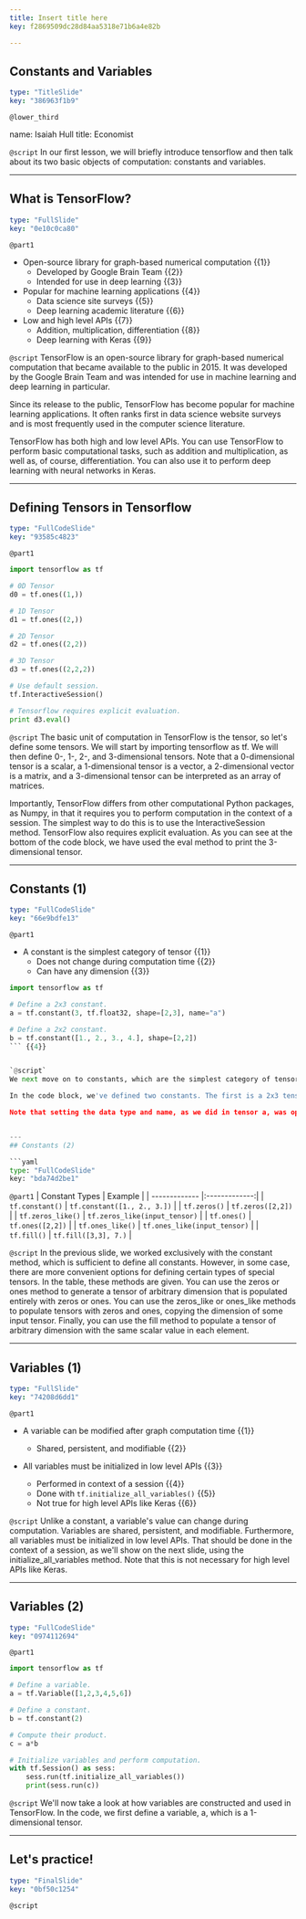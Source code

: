 ```yaml
---
title: Insert title here
key: f2869509dc28d84aa5318e71b6a4e82b

---
```

## Constants and Variables

```yaml
type: "TitleSlide"
key: "386963f1b9"
```

`@lower_third`

name: Isaiah Hull
title: Economist


`@script`
In our first lesson, we will briefly introduce tensorflow and then talk about its two basic objects of computation: constants and variables.


---
## What is TensorFlow?

```yaml
type: "FullSlide"
key: "0e10c0ca80"
```

`@part1`
* Open-source library for graph-based numerical computation {{1}}
  * Developed by Google Brain Team {{2}}
  * Intended for use in deep learning {{3}}
* Popular for machine learning applications {{4}}
  * Data science site surveys {{5}}
  * Deep learning academic literature {{6}} 
* Low and high level APIs {{7}}
  * Addition, multiplication, differentiation {{8}}
  * Deep learning with Keras {{9}}


`@script`
TensorFlow is an open-source library for graph-based numerical computation that became available to the public in 2015. It was developed by the Google Brain Team and was intended for use in machine learning and deep learning in particular.

Since its release to the public, TensorFlow has become popular for machine learning applications. It often ranks first in data science website surveys and is most frequently used in the computer science literature.

TensorFlow has both high and low level APIs. You can use TensorFlow to perform basic computational tasks, such as addition and multiplication, as well as, of course, differentiation. You can also use it to perform deep learning with neural networks in Keras.


---
## Defining Tensors in Tensorflow

```yaml
type: "FullCodeSlide"
key: "93585c4823"
```

`@part1`
```python
import tensorflow as tf

# 0D Tensor
d0 = tf.ones((1,))

# 1D Tensor
d1 = tf.ones((2,))

# 2D Tensor
d2 = tf.ones((2,2))

# 3D Tensor
d3 = tf.ones((2,2,2))

# Use default session.
tf.InteractiveSession()

# Tensorflow requires explicit evaluation.
print d3.eval()
```


`@script`
The basic unit of computation in TensorFlow is the tensor, so let's define some tensors. We will start by importing tensorflow as tf. We will then define 0-, 1-, 2-, and 3-dimensional tensors. Note that a 0-dimensional tensor is a scalar, a 1-dimensional tensor is a vector, a 2-dimensional vector is a matrix, and a 3-dimensional tensor can be interpreted as an array of matrices.

Importantly, TensorFlow differs from other computational Python packages, as Numpy, in that it requires you to perform computation in the context of a session. The simplest way to do this is to use the InteractiveSession method. TensorFlow also requires explicit evaluation. As you can see at the bottom of the code block, we have used the eval method to print the 3-dimensional tensor.


---
## Constants (1)

```yaml
type: "FullCodeSlide"
key: "66e9bdfe13"
```

`@part1`
* A constant is the simplest category of tensor {{1}}
  * Does not change during computation time {{2}}
  * Can have any dimension {{3}}


```python
import tensorflow as tf

# Define a 2x3 constant.
a = tf.constant(3, tf.float32, shape=[2,3], name="a")

# Define a 2x2 constant.
b = tf.constant([1., 2., 3., 4.], shape=[2,2])
``` {{4}}


`@script`
We next move on to constants, which are the simplest category of tensor in TensorFlow. A constant does not change during computation time. It can also have any dimension.

In the code block, we've defined two constants. The first is a 2x3 tensor 3s. The second is a 2x2 tensor, which is constructed by reshaping the 1-dimensional vector: 1, 2, 3, 4.

Note that setting the data type and name, as we did in tensor a, was optional. The default datatype is a 32-bit float.


---
## Constants (2)

```yaml
type: "FullCodeSlide"
key: "bda74d2be1"
```

`@part1`
| Constant Types       | Example          | 
| ------------- |:-------------:|
| `tf.constant()` | `tf.constant([1., 2., 3.])` |
| `tf.zeros()`      | `tf.zeros([2,2])` | 
| `tf.zeros_like()`      | `tf.zeros_like(input_tensor)`      | 
| `tf.ones()` | `tf.ones([2,2])`      |
| `tf.ones_like()` | `tf.ones_like(input_tensor)` |
| `tf.fill()` | `tf.fill([3,3], 7.)` |


`@script`
In the previous slide, we worked exclusively with the constant method, which is sufficient to define all constants. However, in some case, there are more convenient options for defining certain types of special tensors. In the table, these methods are given. You can use the zeros or ones method to generate a tensor of arbitrary dimension that is populated entirely with zeros or ones. You can use the zeros_like or ones_like methods to populate tensors with zeros and ones, copying the dimension of some input tensor. Finally, you can use the fill method to populate a tensor of arbitrary dimension with the same scalar value in each element.


---
## Variables (1)

```yaml
type: "FullSlide"
key: "74208d6dd1"
```

`@part1`
* A variable can be modified after graph computation time {{1}}
  * Shared, persistent, and modifiable {{2}}

* All variables must be initialized in low level APIs  {{3}}
  * Performed in context of a session {{4}}
  * Done with `tf.initialize_all_variables()` {{5}}
  * Not true for high level APIs like Keras {{6}}


`@script`
Unlike a constant, a variable's value can change during computation. Variables are shared, persistent, and modifiable. Furthermore, all variables must be initialized in low level APIs. That should be done in the context of a session, as we'll show on the next slide, using the initialize_all_variables method. Note that this is not necessary for high level APIs like Keras.


---
## Variables (2)

```yaml
type: "FullCodeSlide"
key: "0974112694"
```

`@part1`
```python
import tensorflow as tf

# Define a variable.
a = tf.Variable([1,2,3,4,5,6])

# Define a constant.
b = tf.constant(2)

# Compute their product.
c = a*b

# Initialize variables and perform computation.
with tf.Session() as sess:
	sess.run(tf.initialize_all_variables())
	print(sess.run(c))
```


`@script`
We'll now take a look at how variables are constructed and used in TensorFlow. In the code, we first define a variable, a, which is a 1-dimensional tensor.


---
## Let's practice!

```yaml
type: "FinalSlide"
key: "0bf50c1254"
```

`@script`


